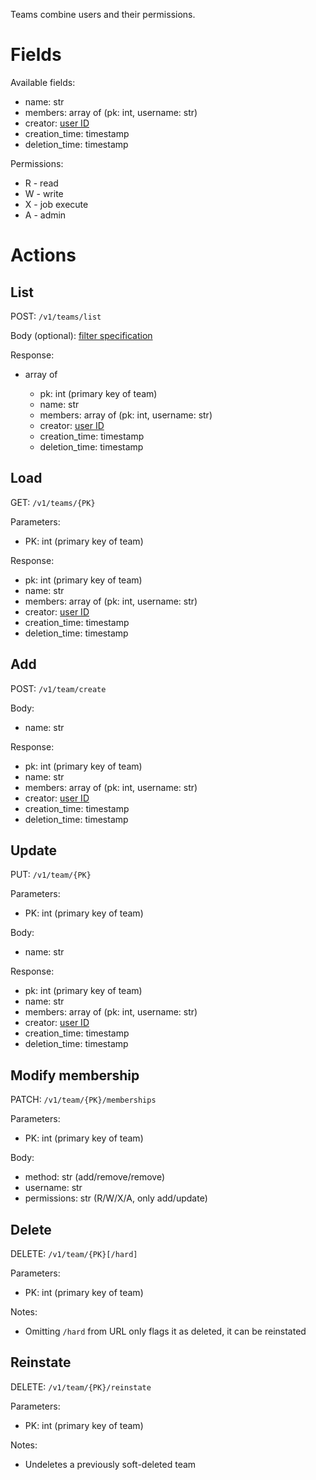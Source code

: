 Teams combine users and their permissions.

# Fields

Available fields:

  * name: str
  * members: array of (pk: int, username: str)
  * creator: [user ID](users.md)
  * creation_time: timestamp
  * deletion_time: timestamp

Permissions:
  
  * R - read
  * W - write
  * X - job execute
  * A - admin

# Actions

## List

POST: `/v1/teams/list`

Body (optional): [filter specification](filtering.md)
  
Response:

  * array of

    * pk: int (primary key of team)
    * name: str
    * members: array of (pk: int, username: str)
    * creator: [user ID](users.md)
    * creation_time: timestamp
    * deletion_time: timestamp


## Load

GET: `/v1/teams/{PK}`

Parameters:

  * PK: int (primary key of team)
  
Response:

  * pk: int (primary key of team)
  * name: str
  * members: array of (pk: int, username: str)
  * creator: [user ID](users.md)
  * creation_time: timestamp
  * deletion_time: timestamp

## Add

POST: `/v1/team/create`

Body:

  * name: str

Response:

  * pk: int (primary key of team)
  * name: str
  * members: array of (pk: int, username: str)
  * creator: [user ID](users.md)
  * creation_time: timestamp
  * deletion_time: timestamp

## Update

PUT: `/v1/team/{PK}`

Parameters:

  * PK: int (primary key of team)
  
Body: 
 
  * name: str

Response:

  * pk: int (primary key of team)
  * name: str
  * members: array of (pk: int, username: str)
  * creator: [user ID](users.md)
  * creation_time: timestamp
  * deletion_time: timestamp

## Modify membership

PATCH: `/v1/team/{PK}/memberships`

Parameters:

  * PK: int (primary key of team)

Body:

  * method: str (add/remove/remove)
  * username: str
  * permissions: str (R/W/X/A, only add/update)


## Delete

DELETE: `/v1/team/{PK}[/hard]`

Parameters:

  * PK: int (primary key of team)

Notes:

  * Omitting `/hard` from URL only flags it as deleted, it can be reinstated

## Reinstate

DELETE: `/v1/team/{PK}/reinstate`

Parameters:

  * PK: int (primary key of team)

Notes:

  * Undeletes a previously soft-deleted team
